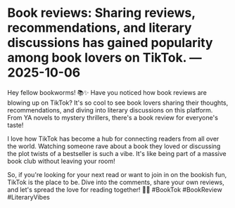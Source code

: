 # Book reviews: Sharing reviews, recommendations, and literary discussions has gained popularity among book lovers on TikTok. — 2025-10-06

Hey fellow bookworms! 📚✨ Have you noticed how book reviews are blowing up on TikTok? It's so cool to see book lovers sharing their thoughts, recommendations, and diving into literary discussions on this platform. From YA novels to mystery thrillers, there's a book review for everyone's taste!

I love how TikTok has become a hub for connecting readers from all over the world. Watching someone rave about a book they loved or discussing the plot twists of a bestseller is such a vibe. It's like being part of a massive book club without leaving your room!

So, if you're looking for your next read or want to join in on the bookish fun, TikTok is the place to be. Dive into the comments, share your own reviews, and let's spread the love for reading together! 📖💕 #BookTok #BookReview #LiteraryVibes